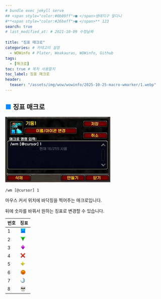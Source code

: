 ```yaml
---
# bundle exec jekyll serve
## <span style="color:#0b89ff">■ </span>생태지구 알다니
#**<span style="color:#26beff">■ </span>** 123
search: true
# last_modified_at: # 2021-10-09 수정날짜

title: "징표 매크로"
categories: # 카테고리 설정
  - WOWinfo # Plater, Weakauras, WOWinfo, Github
tags:
  - [매크로]
toc: true # 목차 사용할지
toc_label: 징표 매크로
header:
  teaser: "/assets/img/wow/wowinfo/2025-10-25-macro-wmarker/1.webp"
---
```


## <span style="color:#0b89ff">■ </span>징표 매크로

![이미지 설명](/assets/img/wow/wowinfo/2025-10-25-macro-wmarker/1.webp)  

```
/wm [@cursor] 1
```

마우스 커서 위치에 바닥징을 찍어주는 매크로입니다.

뒤에 숫자를 바꿔서 원하는 징표로 변경할 수 있습니다.

| 번호 | 징표                                                                     |
| ---- | ----------------------------------------------------------------------- |
| 1    | ![이미지 설명](/assets/img/wow/wowinfo/mark/IconSmall_RaidSquare.webp)   |
| 2    | ![이미지 설명](/assets/img/wow/wowinfo/mark/IconSmall_RaidTriangle.webp) |
| 3    | ![이미지 설명](/assets/img/wow/wowinfo/mark/IconSmall_RaidDiamond.webp)  |
| 4    | ![이미지 설명](/assets/img/wow/wowinfo/mark/IconSmall_RaidCross.webp)    |
| 5    | ![이미지 설명](/assets/img/wow/wowinfo/mark/IconSmall_RaidStar.webp)     |
| 6    | ![이미지 설명](/assets/img/wow/wowinfo/mark/IconSmall_RaidCircle.webp)   |
| 7    | ![이미지 설명](/assets/img/wow/wowinfo/mark/IconSmall_RaidMoon.webp)     |
| 8    | ![이미지 설명](/assets/img/wow/wowinfo/mark/IconSmall_RaidSkull.webp)    |